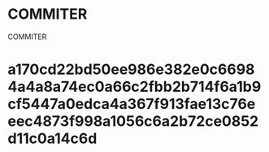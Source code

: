 # COMMITER
COMMITER






# a170cd22bd50ee986e382e0c66984a4a8a74ec0a66c2fbb2b714f6a1b9cf5447a0edca4a367f913fae13c76eeec4873f998a1056c6a2b72ce0852d11c0a14c6d
